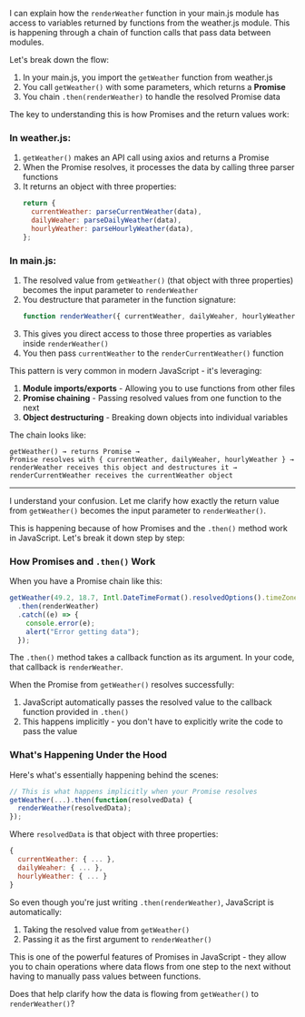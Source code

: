 I can explain how the `renderWeather` function in your main.js module has access to variables returned by functions from the weather.js module. This is happening through a chain of function calls that pass data between modules.

Let's break down the flow:

1. In your main.js, you import the `getWeather` function from weather.js
2. You call `getWeather()` with some parameters, which returns a **Promise**
3. You chain `.then(renderWeather)` to handle the resolved Promise data

The key to understanding this is how Promises and the return values work:

### In weather.js:

1. `getWeather()` makes an API call using axios and returns a Promise
2. When the Promise resolves, it processes the data by calling three parser functions
3. It returns an object with three properties:
   ```javascript
   return {
     currentWeather: parseCurrentWeather(data),
     dailyWeaher: parseDailyWeather(data),
     hourlyWeather: parseHourlyWeather(data),
   };
   ```

### In main.js:

1. The resolved value from `getWeather()` (that object with three properties) becomes the input parameter to `renderWeather`
2. You destructure that parameter in the function signature:
   ```javascript
   function renderWeather({ currentWeather, dailyWeaher, hourlyWeather }) {
   ```
3. This gives you direct access to those three properties as variables inside `renderWeather()`
4. You then pass `currentWeather` to the `renderCurrentWeather()` function

This pattern is very common in modern JavaScript - it's leveraging:

1. **Module imports/exports** - Allowing you to use functions from other files
2. **Promise chaining** - Passing resolved values from one function to the next
3. **Object destructuring** - Breaking down objects into individual variables

The chain looks like:
```
getWeather() → returns Promise → 
Promise resolves with { currentWeather, dailyWeaher, hourlyWeather } →
renderWeather receives this object and destructures it →
renderCurrentWeather receives the currentWeather object
```


------------------------------------------------


I understand your confusion. Let me clarify how exactly the return value from `getWeather()` becomes the input parameter to `renderWeather()`.

This is happening because of how Promises and the `.then()` method work in JavaScript. Let's break it down step by step:

### How Promises and `.then()` Work

When you have a Promise chain like this:

```javascript
getWeather(49.2, 18.7, Intl.DateTimeFormat().resolvedOptions().timeZone)
  .then(renderWeather)
  .catch((e) => {
    console.error(e);
    alert("Error getting data");
  });
```

The `.then()` method takes a callback function as its argument. In your code, that callback is `renderWeather`. 

When the Promise from `getWeather()` resolves successfully:
1. JavaScript automatically passes the resolved value to the callback function provided in `.then()`
2. This happens implicitly - you don't have to explicitly write the code to pass the value

### What's Happening Under the Hood

Here's what's essentially happening behind the scenes:

```javascript
// This is what happens implicitly when your Promise resolves
getWeather(...).then(function(resolvedData) {
  renderWeather(resolvedData);
});
```

Where `resolvedData` is that object with three properties:
```javascript
{
  currentWeather: { ... },
  dailyWeaher: { ... },
  hourlyWeather: { ... }
}
```

So even though you're just writing `.then(renderWeather)`, JavaScript is automatically:
1. Taking the resolved value from `getWeather()`
2. Passing it as the first argument to `renderWeather()`

This is one of the powerful features of Promises in JavaScript - they allow you to chain operations where data flows from one step to the next without having to manually pass values between functions.

Does that help clarify how the data is flowing from `getWeather()` to `renderWeather()`?